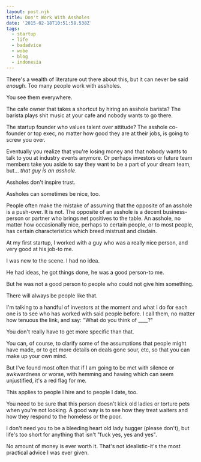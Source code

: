 ```yaml
---
layout: post.njk
title: Don't Work With Assholes
date: '2015-02-18T10:51:58.538Z'
tags:
  - startup
  - life
  - badadvice
  - wobe
  - blog
  - indonesia
---
```


There's a wealth of literature out there about this, but it can never be said _enough_. Too many people work with assholes.

You see them everywhere.

The cafe owner that takes a shortcut by hiring an asshole barista? The barista plays shit music at your cafe and nobody wants to go there.

The startup founder who values talent over attitude? The asshole co-founder or top exec, no matter how good they are at their jobs, is going to screw you over.

Eventually you realize that you're losing money and that nobody wants to talk to you at industry events anymore. Or perhaps investors or future team members take you aside to say they want to be a part of your dream team, but… _that guy is an asshole_.

Assholes don't inspire trust.

Assholes can sometimes be nice, too.

People often make the mistake of assuming that the opposite of an asshole is a push-over. It is not. The opposite of an asshole is a decent business-person or partner who brings net positives to the table. An asshole, no matter how occasionally nice, perhaps to certain people, or to most people, has certain characteristics which breed mistrust and disdain.

At my first startup, I worked with a guy who was a really nice person, and very good at his job-to me.

I was new to the scene. I had no idea.

He had ideas, he got things done, he was a good person-to me.

But he was not a good person to people who could not give him something.

There will always be people like that.

I'm talking to a handful of investors at the moment and what I do for each one is to see who has worked with said people before. I call them, no matter how tenuous the link, and say: "What do you think of ____?"

You don't really have to get more specific than that.

You can, of course, to clarify some of the assumptions that people might have made, or to get more details on deals gone sour, etc, so that you can make up your own mind.

But I've found most often that if I am going to be met with silence or awkwardness or worse, with hemming and hawing which can seem unjustified, it's a red flag for me.

This applies to people I hire and to people I date, too.

You need to be sure that this person doesn't kick old ladies or torture pets when you're not looking. A good way is to see how they treat waiters and how they respond to the homeless or the poor.

I don't need you to be a bleeding heart old lady hugger (please don't), but life's too short for anything that isn't "fuck yes, yes and yes".

No amount of money is ever worth it. That's not idealistic-it's the most practical advice I was ever given.

